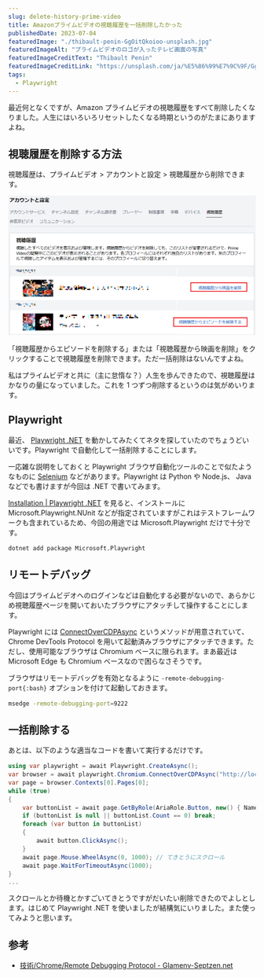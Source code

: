 ```yaml
---
slug: delete-history-prime-video
title: Amazonプライムビデオの視聴履歴を一括削除したかった
publishedDate: 2023-07-04
featuredImage: "./thibault-penin-GgOitQkoioo-unsplash.jpg"
featuredImageAlt: "プライムビデオのロゴが入ったテレビ画面の写真"
featuredImageCreditText: "Thibault Penin"
featuredImageCreditLink: "https://unsplash.com/ja/%E5%86%99%E7%9C%9F/GgOitQkoioo"
tags:
  - Playwright
---
```


最近何となくですが、Amazon プライムビデオの視聴履歴をすべて削除したくなりました。人生にはいろいろリセットしたくなる時期というのがたまにありますよね。

## 視聴履歴を削除する方法

視聴履歴は、プライムビデオ > アカウントと設定 > 視聴履歴から削除できます。

![視聴履歴の画像](./prime-video-history.png)

「視聴履歴からエピソードを削除する」または「視聴履歴から映画を削除」をクリックすることで視聴履歴を削除できます。ただ一括削除はないんですよね。

私はプライムビデオと共に（主に怠惰な？）人生を歩んできたので、視聴履歴はかなりの量になっていました。これを 1 つずつ削除するというのは気がめいります。

## Playwright

最近、 [Playwright .NET](https://playwright.dev/dotnet/) を動かしてみたくてネタを探していたのでちょうどいいです。Playwright で自動化して一括削除することにします。

一応雑な説明をしておくと Playwright ブラウザ自動化ツールのことで似たようなものに [Selenium](https://www.selenium.dev/ja/) などがあります。Playwright は Python や Node.js、 Java などでも書けますが今回は .NET で書いてみます。

[Installation | Playwright .NET](https://playwright.dev/dotnet/docs/intro) を見ると、インストールに Microsoft.Playwright.NUnit などが指定されていますがこれはテストフレームワークも含まれているため、今回の用途では Microsoft.Playwright だけで十分です。

```bash
dotnet add package Microsoft.Playwright
```

## リモートデバッグ

今回はプライムビデオへのログインなどは自動化する必要がないので、あらかじめ視聴履歴ページを開いておいたブラウザにアタッチして操作することにします。

Playwright には [ConnectOverCDPAsync](https://playwright.dev/dotnet/docs/api/class-browsertype#browser-type-connect-over-cdp) というメソッドが用意されていて、Chrome DevTools Protocol を用いて起動済みブラウザにアタッチできます。ただし、使用可能なブラウザは Chromium ベースに限られます。まあ最近は Microsoft Edge も Chromium ベースなので困らなさそうです。

ブラウザはリモートデバッグを有効となるように `-remote-debugging-port{:bash}` オプションを付けて起動しておきます。

```bash
msedge -remote-debugging-port=9222
```

## 一括削除する

あとは、以下のような適当なコードを書いて実行するだけです。

```csharp
using var playwright = await Playwright.CreateAsync();
var browser = await playwright.Chromium.ConnectOverCDPAsync("http://localhost:9222"); // ブラウザにアタッチ
var page = browser.Contexts[0].Pages[0];
while (true)
{
    var buttonList = await page.GetByRole(AriaRole.Button, new() { Name = "視聴履歴から" }).AllAsync(); // てきとうに要素を探す
    if (buttonList is null || buttonList.Count == 0) break;
    foreach (var button in buttonList)
    {
        await button.ClickAsync();
    }
    await page.Mouse.WheelAsync(0, 1000); // てきとうにスクロール
    await page.WaitForTimeoutAsync(1000);
}
...
```

スクロールとか待機とかすごいてきとうですがだいたい削除できたのでよしとします。はじめて Playwright .NET を使いましたが結構気にいりました。また使ってみようと思います。

## 参考

- [技術/Chrome/Remote Debugging Protocol - Glamenv-Septzen.net](https://www.glamenv-septzen.net/view/1365)
